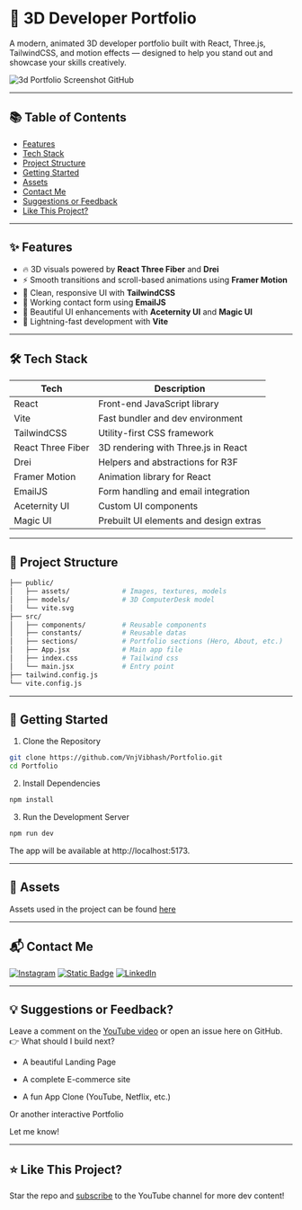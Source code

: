 # 🚀 3D Developer Portfolio

A modern, animated 3D developer portfolio built with React, Three.js, TailwindCSS, and motion effects — designed to help you stand out and showcase your skills creatively.

![3d Portfolio Screenshot GitHub](https://github.com/Vnjvibhash/3D-Portfolio/blob/main/public/assets/screenshots/3d-portfolio.png)

---

## 📚 Table of Contents

- [Features](#-features)
- [Tech Stack](#-tech-stack)
- [Project Structure](#-project-structure)
- [Getting Started](#-getting-started)
- [Assets](#-assets)
- [Contact Me](#-contact-me)
- [Suggestions or Feedback](#-suggestions-or-feedback)
- [Like This Project?](#-like-this-project)

---

## ✨ Features

- 🔥 3D visuals powered by **React Three Fiber** and **Drei**
- ⚡ Smooth transitions and scroll-based animations using **Framer Motion**
- 🎨 Clean, responsive UI with **TailwindCSS**
- 💌 Working contact form using **EmailJS**
- 🧱 Beautiful UI enhancements with **Aceternity UI** and **Magic UI**
- 🚀 Lightning-fast development with **Vite**

---

## 🛠 Tech Stack

| Tech              | Description                            |
| ----------------- | -------------------------------------- |
| React             | Front-end JavaScript library           |
| Vite              | Fast bundler and dev environment       |
| TailwindCSS       | Utility-first CSS framework            |
| React Three Fiber | 3D rendering with Three.js in React    |
| Drei              | Helpers and abstractions for R3F       |
| Framer Motion     | Animation library for React            |
| EmailJS           | Form handling and email integration    |
| Aceternity UI     | Custom UI components                   |
| Magic UI          | Prebuilt UI elements and design extras |

---

## 📁 Project Structure

```bash
├── public/
│   ├── assets/             # Images, textures, models
│   ├── models/             # 3D ComputerDesk model
│   └── vite.svg
├── src/
│   ├── components/         # Reusable components
│   ├── constants/          # Reusable datas
│   ├── sections/           # Portfolio sections (Hero, About, etc.)
│   ├── App.jsx             # Main app file
│   ├── index.css           # Tailwind css
│   └── main.jsx            # Entry point
├── tailwind.config.js
└── vite.config.js
```

---

## 🚀 Getting Started

1. Clone the Repository

```bash
git clone https://github.com/VnjVibhash/Portfolio.git
cd Portfolio
```

2. Install Dependencies

```bash
npm install
```

3. Run the Development Server

```bash
npm run dev
```

The app will be available at http://localhost:5173.

---

## 🔗 Assets

Assets used in the project can be found [here](https://github.com/Vnjvibhash/3D-Portfolio/public/models)

---

## 📬 Contact Me

[![Instagram](https://img.shields.io/badge/Instagram-%23E4405F.svg?logo=Instagram&logoColor=white)](https://www.instagram.com/vivekajee/reels/)
[![Static Badge](https://img.shields.io/badge/Youtube-%23FF0033?style=flat&logo=youtube)](https://www.youtube.com/@innovateria)
[![LinkedIn](https://img.shields.io/badge/LinkedIn-%230077B5.svg?logo=linkedin&logoColor=white)](https://www.linkedin.com/in/vivekajee/)

---

## 💡 Suggestions or Feedback?

Leave a comment on the [YouTube video](https://www.youtube.com/@innovateria) or open an issue here on GitHub.<br/>
👉 What should I build next?

- A beautiful Landing Page

- A complete E-commerce site

- A fun App Clone (YouTube, Netflix, etc.)

Or another interactive Portfolio

Let me know!

---

## ⭐ Like This Project?

Star the repo and [subscribe](https://www.youtube.com/@innovateria??sub_confirmation=1) to the YouTube channel for more dev content!
